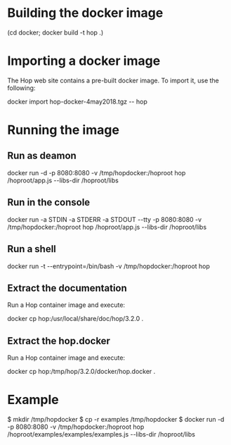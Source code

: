 
Building the docker image
=========================

  (cd docker; docker build -t hop .)


Importing a docker image
========================

The Hop web site contains a pre-built docker image. To import it, use
the following:

  docker import hop-docker-4may2018.tgz -- hop
  

Running the image
=================

Run as deamon
-------------
  docker run -d -p 8080:8080 -v /tmp/hopdocker:/hoproot hop /hoproot/app.js --libs-dir /hoproot/libs

Run in the console
------------------
  docker run -a STDIN -a STDERR -a STDOUT --tty -p 8080:8080 -v /tmp/hopdocker:/hoproot hop /hoproot/app.js --libs-dir /hoproot/libs

Run a shell
----------
  docker run -t --entrypoint=/bin/bash -v /tmp/hopdocker:/hoproot hop

Extract the documentation
-------------------------

Run a Hop container image and execute:

  docker cp hop:/usr/local/share/doc/hop/3.2.0 .

Extract the hop.docker
----------------------

Run a Hop container image and execute:

  docker cp hop:/tmp/hop/3.2.0/docker/hop.docker .

Example
=======

$ mkdir /tmp/hopdocker
$ cp -r examples /tmp/hopdocker
$ docker run -d -p 8080:8080 -v /tmp/hopdocker:/hoproot hop /hoproot/examples/examples/examples.js --libs-dir /hoproot/libs
